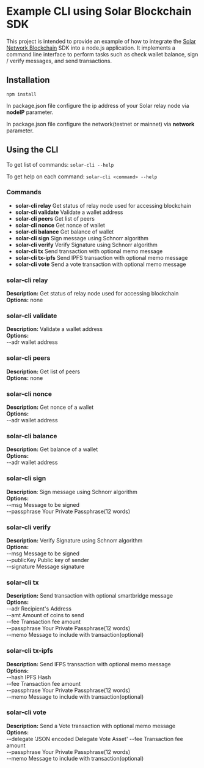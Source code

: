 
# Example CLI using Solar Blockchain SDK
This project is intended to provide an example of how to integrate the [Solar Network Blockchain](https://solar.org/) SDK into a node.js application. It implements a command line interface to perform tasks such as check wallet balance, sign / verify messages, and send transactions.

## Installation
`npm install`

In package.json file configure the ip address of your Solar relay node via **nodeIP** parameter. 

In package.json file configure the network(testnet or mainnet) via **network** parameter.

## Using the CLI
To get list of commands: `solar-cli --help`

To get help on each command: `solar-cli <command> --help`

### Commands
* **solar-cli relay**   Get status of relay node used for accessing blockchain
* **solar-cli validate**   Validate a wallet address
* **solar-cli peers**   Get list of peers
* **solar-cli nonce**   Get nonce of wallet
* **solar-cli balance** Get balance of wallet
* **solar-cli sign**   Sign message using Schnorr algorithm
* **solar-cli verify**   Verify Signature using Schnorr algorithm
* **solar-cli tx**   Send transaction with optional memo message
* **solar-cli tx-ipfs**   Send IPFS transaction with optional memo message
* **solar-cli vote**      Send a vote transaction with optional memo message

### **solar-cli relay**
**Description:** Get status of relay node used for accessing blockchain  
**Options:** none  

###  **solar-cli validate**
**Description:** Validate a wallet address  
**Options:**  
  --adr  wallet address  

###  **solar-cli peers**
**Description:** Get list of peers  
**Options:** none  

###  **solar-cli nonce**
**Description:** Get nonce of a wallet  
**Options:**   
  --adr wallet address  

### **solar-cli balance**
**Description:** Get balance of a wallet  
**Options:**   
  --adr wallet address  

###  **solar-cli sign**
**Description**: Sign message using Schnorr algorithm  
**Options:**  
  --msg  Message to be signed  
  --passphrase  Your Private Passphrase(12 words)  

###  **solar-cli verify**
**Description:** Verify Signature using Schnorr algorithm  
**Options:**  
  --msg  Message to be signed  
  --publicKey   Public key of sender  
  --signature   Message signature  

###  **solar-cli tx**
**Description:** Send transaction with optional smartbridge message  
**Options:**  
  --adr  Recipient's Address  
  --amt  Amount of coins to send  
  --fee  Transaction fee amount  
  --passphrase  Your Private Passphrase(12 words)  
  --memo  Message to include with transaction(optional)  

###  **solar-cli tx-ipfs**
**Description:** Send IFPS transaction with optional memo message  
**Options:**  
  --hash  IPFS Hash  
  --fee  Transaction fee amount  
  --passphrase  Your Private Passphrase(12 words)  
  --memo  Message to include with transaction(optional)  
  
###  **solar-cli vote**
**Description:** Send a Vote transaction with optional memo message  
**Options:**  
  --delegate  'JSON encoded Delegate Vote Asset'
  --fee  Transaction fee amount  
  --passphrase  Your Private Passphrase(12 words)  
  --memo  Message to include with transaction(optional)  

